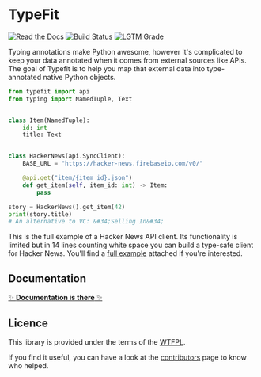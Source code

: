 # TypeFit

[![Read the Docs](https://img.shields.io/readthedocs/typefit)](http://typefit.rtfd.io/)
[![Build Status](https://img.shields.io/travis/Xowap/typefit)](https://travis-ci.org/Xowap/typefit)
[![LGTM Grade](https://img.shields.io/lgtm/grade/python/github/Xowap/typefit)](https://lgtm.com/projects/g/Xowap/typefit/)

Typing annotations make Python awesome, however it's complicated to keep your
data annotated when it comes from external sources like APIs. The goal of
Typefit is to help you map that external data into type-annotated native Python
objects.

```python
from typefit import api
from typing import NamedTuple, Text


class Item(NamedTuple):
    id: int
    title: Text


class HackerNews(api.SyncClient):
    BASE_URL = "https://hacker-news.firebaseio.com/v0/"

    @api.get("item/{item_id}.json")
    def get_item(self, item_id: int) -> Item:
        pass

story = HackerNews().get_item(42)
print(story.title)
# An alternative to VC: &#34;Selling In&#34;
```

This is the full example of a Hacker News API client. Its functionality is
limited but in 14 lines counting white space you can build a type-safe client
for Hacker News. You'll find a [full example](example/typefit_hn) attached if
you're interested.


## Documentation

[✨ **Documentation is there** ✨](http://typefit.rtfd.io/)

## Licence

This library is provided under the terms of the [WTFPL](./LICENSE).

If you find it useful, you can have a look at the
[contributors](https://github.com/Xowap/typefit/graphs/contributors) page to
know who helped.
